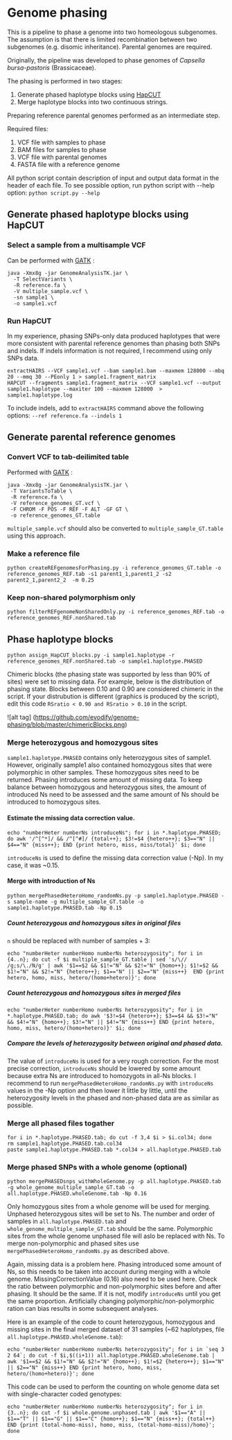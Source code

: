 # Genome phasing
This is a pipeline to phase a genome into two homeologous subgenomes. The assumption is that there is limited recombination between two subgenomes (e.g. disomic inheritance). Parental genomes are required.

Originally, the pipeline was developed to phase genomes of *Capsella bursa-pastoris* (Brassicaceae).

The phasing is performed in two stages:

1. Generate phased haplotype blocks using [HapCUT](https://github.com/vibansal/hapcut)
2. Merge haplotype blocks into two continuous strings.

Preparing reference parental genomes performed as an intermediate step.

Required files:  

1) VCF file with samples to phase  
2) BAM files for samples to phase  
3) VCF file with parental genomes  
4) FASTA file with a reference genome  

All python script contain description of input and output data format in the header of each file.
To see possible option, run python script with --help option:
`python script.py --help`

## Generate phased haplotype blocks using HapCUT

### Select a sample from a multisample VCF
Can be performed with [GATK](https://software.broadinstitute.org/gatk/gatkdocs/org_broadinstitute_gatk_tools_walkers_variantutils_SelectVariants.php) :
```
java -Xmx8g -jar GenomeAnalysisTK.jar \
  -T SelectVariants \
  -R reference.fa \
  -V multiple_sample.vcf \
  -sn sample1 \
  -o sample1.vcf
```

### Run HapCUT

In my experience, phasing SNPs-only data produced haplotypes that were more consistent with parental reference genomes than phasing both SNPs and indels. If indels information is not required, I recommend using only SNPs data.

```
extractHAIRS --VCF sample1.vcf --bam sample1.bam --maxmem 128000 --mbq 20 --mmq 30 --PEonly 1 > sample1.fragment_matrix
HAPCUT --fragments sample1.fragment_matrix --VCF sample1.vcf --output sample1.haplotype --maxiter 100 --maxmem 128000  > sample1.haplotype.log
```
To include indels, add to `extractHAIRS` command above the following options: `--ref reference.fa --indels 1`

## Generate parental reference genomes

### Convert VCF to tab-deilimited table

Performed with [GATK](https://software.broadinstitute.org/gatk/gatkdocs/org_broadinstitute_gatk_tools_walkers_variantutils_VariantsToTable.php) :
```
java -Xmx8g -jar GenomeAnalysisTK.jar \
 -T VariantsToTable \
 -R reference.fa \
 -V reference_genomes_GT.vcf \
 -F CHROM -F POS -F REF -F ALT -GF GT \
 -o reference_genomes_GT.table
```
`multiple_sample.vcf` should also be converted to `multiple_sample_GT.table` using this approach.

### Make a reference file
```
python createREFgenomesForPhasing.py -i reference_genomes_GT.table -o reference_genomes_REF.tab -s1 parent1_1,parent1_2 -s2 parent2_1,parent2_2  -m 0.25
```
### Keep non-shared polymorphism only
```
python filterREFgenomeNonSharedOnly.py -i reference_genomes_REF.tab -o reference_genomes_REF.nonShared.tab
```
## Phase haplotype blocks
```
python assign_HapCUT_blocks.py -i sample1.haplotype -r reference_genomes_REF.nonShared.tab -o sample1.haplotype.PHASED
```
Chimeric blocks (the phasing state was supported by less than 90% of sites) were set to missing data.
For example, below is the distribution of phasing state. Blocks between 0.10 and 0.90 are considered chimeric in the script. If your distrubution is different (graphics is produced by the script), edit this code `RSratio < 0.90 and RSratio > 0.10` in the script.

![alt tag] (https://github.com/evodify/genome-phasing/blob/master/chimericBlocks.png)

### Merge heterozygous and homozygous sites

`sample1.haplotype.PHASED` contains only heterozygous sites of sample1. However, originally sample1 also contained homozygous sites that were polymorphic in other samples. These homozygous sites need to be returned.
Phasing introduces some amount of missing data. To keep balance between homozygous and heterozygous sites, the amount of introduced Ns need to be assessed and the same amount of Ns should be introduced to homozygous sites.

#### Estimate the missing data correction value.
```
echo "numberHeter numberNs introduceNs"; for i in *.haplotype.PHASED; do awk '/^[^*]/ && /^[^#]/ {total++}; $3!=$4 {hetero++}; $3=="N" || $4=="N" {miss++}; END {print hetero, miss, miss/total}' $i; done
```

`introduceNs` is used to define the missing data correction value (-Np). In my case, it was ~0.15.

#### Merge with introduction of Ns
```
python mergePhasedHeteroHomo_randomNs.py -p sample1.haplotype.PHASED -s sample-name -g multiple_sample_GT.table -o sample1.haplotype.PHASED.tab -Np 0.15
```

##### Count heterozygous and homozygous sites in original files
`n` should be replaced with number of samples + 3:
```
echo "numberHeter numberHomo numberNs heterozygosity"; for i in {4..n}; do cut -f $i multiple_sample_GT.table | sed 's/\// /g;s/\./N/g' | awk '$1==$2 && $1!="N" && $2!="N" {homo++}; $1!=$2 && $1!="N" && $2!="N" {hetero++}; $1=="N" || $2=="N" {miss++}  END {print hetero, homo, miss, hetero/(homo+hetero)}'; done
```

##### Count heterozygous and homozygous sites in merged files
```
echo "numberHeter numberHomo numberNs heterozygosity"; for i in *.haplotype.PHASED.tab; do awk '$3!=$4 {hetero++}; $3==$4 && $3!="N" && $4!="N" {homo++}; $3!="N" || $4!="N" {miss++} END {print hetero, homo, miss, hetero/(homo+hetero)}' $i; done
```

##### Compare the levels of heterozygosity between original and phased data.

The value of `introduceNs` is used for a very rough correction. For the most precise correction, `introduceNs` should be lowered by some amount because extra Ns are introduced to homozygots in all-Ns blocks.
I recommend to run `mergePhasedHeteroHomo_randomNs.py` with `introduceNs` values in the -Np option and then lower it little by little, until the heterozygosity levels in the phased and non-phased data are as similar as possible.

### Merge all phased files togather
```
for i in *.haplotype.PHASED.tab; do cut -f 3,4 $i > $i.col34; done
rm sample1.haplotype.PHASED.tab.col34
paste sample1.haplotype.PHASED.tab *.col34 > all.haplotype.PHASED.tab
```

### Merge phased SNPs with a whole genome (optional)

```
python mergePHASEDsnps_withWholeGenome.py -p all.haplotype.PHASED.tab -g whole_genome_multiple_sample_GT.tab -o all.haplotype.PHASED.wholeGenome.tab -Np 0.16
```
Only homozygous sites from a whole genome will be used for merging. Unphased heterozygous sites will be set to Ns. The number and order of samples in `all.haplotype.PHASED.tab` and `whole_genome_multiple_sample_GT.tab` should be the same. Polymorphic sites from the whole genome unphased file will aslo be replaced with Ns. To merge non-polymorphic and phased sites use `mergePhasedHeteroHomo_randomNs.py` as described above.


Again, missing data is a problem here. Phasing introduced some amount of Ns, so this needs to be taken into account during merging with a whole genome. MissingCorrectionValue (0.16) also need to be used here. Check the ratio between polymorphic and non-polymorphic sites before and after phasing. It should be the same. If it is not, modify `introduceNs` until you get the same proportion. Artificially changing polymorphic/non-polymorphic ration can bias results in some subsequent analyses.

Here is an example of the code to count heterozygous, homozygous and missing sites in the final merged dataset of 31 samples (~62 haplotypes, file `all.haplotype.PHASED.wholeGenome.tab`):

```
echo "numberHeter numberHomo numberNs heterozygosity"; for i in `seq 3 2 64`; do cut -f $i,$((i+1)) all.haplotype.PHASED.wholeGenome.tab | awk '$1==$2 && $1!="N" && $2!="N" {homo++}; $1!=$2 {hetero++}; $1=="N" || $2=="N" {miss++} END {print hetero, homo, miss, hetero/(homo+hetero)}'; done
```

This code can be used to perform the counting on whole genome data set with single-character coded genotypes:
```
echo "numberHeter numberHomo numberNs heterozygosity"; for i in {3..n}; do cut -f $i whole.genome.unphased.tab | awk '$1=="A" || $1=="T" || $1=="G" || $1=="C" {homo++}; $1=="N" {miss++}; {total++} END {print (total-homo-miss), homo, miss, (total-homo-miss)/homo}'; done
```

